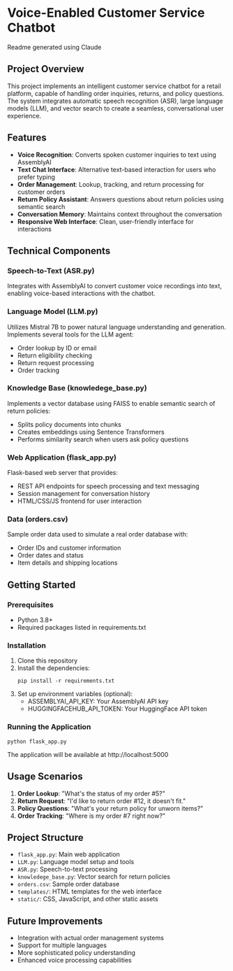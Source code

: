 # Voice-Enabled Customer Service Chatbot
Readme generated using Claude
## Project Overview
This project implements an intelligent customer service chatbot for a retail platform, capable of handling order inquiries, returns, and policy questions. The system integrates automatic speech recognition (ASR), large language models (LLM), and vector search to create a seamless, conversational user experience.

## Features
- **Voice Recognition**: Converts spoken customer inquiries to text using AssemblyAI
- **Text Chat Interface**: Alternative text-based interaction for users who prefer typing
- **Order Management**: Lookup, tracking, and return processing for customer orders
- **Return Policy Assistant**: Answers questions about return policies using semantic search
- **Conversation Memory**: Maintains context throughout the conversation
- **Responsive Web Interface**: Clean, user-friendly interface for interactions

## Technical Components

### Speech-to-Text (ASR.py)
Integrates with AssemblyAI to convert customer voice recordings into text, enabling voice-based interactions with the chatbot.

### Language Model (LLM.py)
Utilizes Mistral 7B to power natural language understanding and generation. Implements several tools for the LLM agent:
- Order lookup by ID or email
- Return eligibility checking
- Return request processing
- Order tracking

### Knowledge Base (knowledege_base.py)
Implements a vector database using FAISS to enable semantic search of return policies:
- Splits policy documents into chunks
- Creates embeddings using Sentence Transformers
- Performs similarity search when users ask policy questions

### Web Application (flask_app.py)
Flask-based web server that provides:
- REST API endpoints for speech processing and text messaging
- Session management for conversation history
- HTML/CSS/JS frontend for user interaction

### Data (orders.csv)
Sample order data used to simulate a real order database with:
- Order IDs and customer information
- Order dates and status
- Item details and shipping locations

## Getting Started

### Prerequisites
- Python 3.8+
- Required packages listed in requirements.txt

### Installation
1. Clone this repository
2. Install the dependencies:
   ```
   pip install -r requirements.txt
   ```
3. Set up environment variables (optional):
   - ASSEMBLYAI_API_KEY: Your AssemblyAI API key
   - HUGGINGFACEHUB_API_TOKEN: Your HuggingFace API token

### Running the Application
```
python flask_app.py
```
The application will be available at http://localhost:5000

## Usage Scenarios
1. **Order Lookup**: "What's the status of my order #5?"
2. **Return Request**: "I'd like to return order #12, it doesn't fit."
3. **Policy Questions**: "What's your return policy for unworn items?"
4. **Order Tracking**: "Where is my order #7 right now?"

## Project Structure
- `flask_app.py`: Main web application
- `LLM.py`: Language model setup and tools
- `ASR.py`: Speech-to-text processing
- `knowledege_base.py`: Vector search for return policies
- `orders.csv`: Sample order database
- `templates/`: HTML templates for the web interface
- `static/`: CSS, JavaScript, and other static assets

## Future Improvements
- Integration with actual order management systems
- Support for multiple languages
- More sophisticated policy understanding
- Enhanced voice processing capabilities
